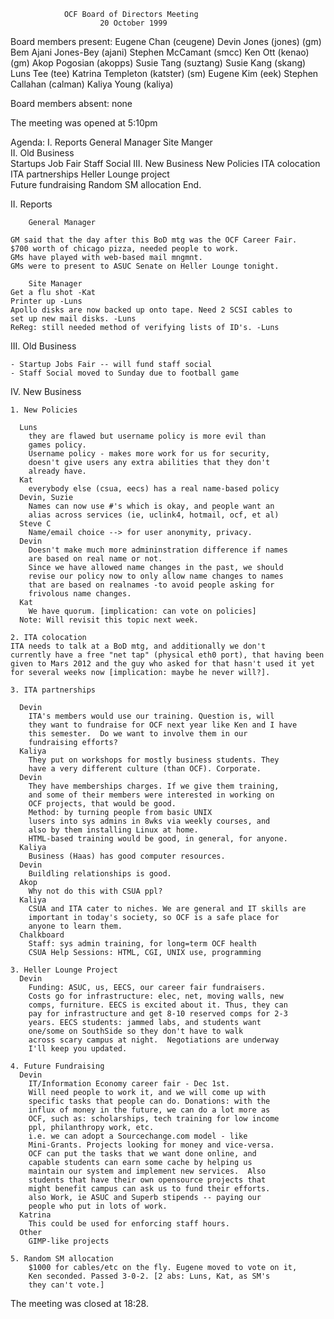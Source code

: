                 OCF Board of Directors Meeting
                        20 October 1999

Board members present:
        Eugene Chan (ceugene)
        Devin Jones (jones) (gm)
        Bem Ajani Jones-Bey (ajani)
        Stephen McCamant (smcc)
        Ken Ott (kenao) (gm)
        Akop Pogosian (akopps)
        Susie Tang (suztang)
	Susie Kang (skang)
        Luns Tee (tee)
        Katrina Templeton (katster) (sm)
	Eugene Kim (eek)
	Stephen Callahan (calman)
	Kaliya Young (kaliya)

Board members absent:
	none

The meeting was opened at 5:10pm
        
Agenda:
        I.  Reports
                General Manager
                Site Manger   
        II. Old Business   
		Startups Job Fair
		Staff Social
        III.  New Business
		New Policies
		ITA colocation
		ITA partnerships
		Heller Lounge project		
		Future fundraising
		Random SM allocation
	End.
        
II. Reports

        General Manager

	GM said that the day after this BoD mtg was the OCF Career Fair.
	$700 worth of chicago pizza, needed people to work. 
	GMs have played with web-based mail mngmnt.
	GMs were to present to ASUC Senate on Heller Lounge tonight.
                
        Site Manager
	Get a flu shot -Kat
	Printer up -Luns
	Apollo disks are now backed up onto tape. Need 2 SCSI cables to
	set up new mail disks. -Luns        
	ReReg: still needed method of verifying lists of ID's. -Luns
                
III. Old Business    

	- Startup Jobs Fair -- will fund staff social
	- Staff Social moved to Sunday due to football game	        
        
IV. New Business

	1. New Policies

	  Luns
		they are flawed but username policy is more evil than
		games policy. 
		Username policy - makes more work for us for security,
		doesn't give users any extra abilities that they don't
		already have.
	  Kat
		everybody else (csua, eecs) has a real name-based policy
	  Devin, Suzie
		Names can now use #'s which is okay, and people want an
		alias across services (ie, uclink4, hotmail, ocf, et al)
	  Steve C
		Name/email choice --> for user anonymity, privacy.
	  Devin
		Doesn't make much more admininstration difference if names
		are based on real name or not.
		Since we have allowed name changes in the past, we should
		revise our policy now to only allow name changes to names
		that are based on realnames -to avoid people asking for
		frivolous name changes.
	  Kat
		We have quorum. [implication: can vote on policies]
	  Note: Will revisit this topic next week.

	2. ITA colocation
	ITA needs to talk at a BoD mtg, and additionally we don't
	currently have a free "net tap" (physical eth0 port), that having been
	given to Mars 2012 and the guy who asked for that hasn't used it yet 
	for several weeks now [implication: maybe he never will?].

	3. ITA partnerships

	  Devin
		ITA's members would use our training. Question is, will
		they want to fundraise for OCF next year like Ken and I have
		this semester.  Do we want to involve them in our
		fundraising efforts?
	  Kaliya
		They put on workshops for mostly business students. They 
		have a very different culture (than OCF). Corporate.
	  Devin
		They have memberships charges. If we give them training,
		and some of their members were interested in working on 
		OCF projects, that would be good. 
		Method: by turning people from basic UNIX
		lusers into sys admins in 8wks via weekly courses, and
		also by them installing Linux at home.
		HTML-based training would be good, in general, for anyone.
	  Kaliya
		Business (Haas) has good computer resources.
	  Devin
		Buildling relationships is good.
	  Akop
		Why not do this with CSUA ppl?
	  Kaliya
		CSUA and ITA cater to niches. We are general and IT skills are
		important in today's society, so OCF is a safe place for
		anyone to learn them.
	  Chalkboard
		Staff: sys admin training, for long=term OCF health
		CSUA Help Sessions: HTML, CGI, UNIX use, programming

	3. Heller Lounge Project
	  Devin
		Funding: ASUC, us, EECS, our career fair fundraisers.
		Costs go for infrastructure: elec, net, moving walls, new
		comps, furniture. EECS is excited about it. Thus, they can
		pay for infrastructure and get 8-10 reserved comps for 2-3
		years. EECS students: jammed labs, and students want
		one/some on SouthSide so they don't have to walk
		across scary campus at night.  Negotiations are underway
		I'll keep you updated.

	4. Future Fundraising
	  Devin
		IT/Information Economy career fair - Dec 1st. 
		Will need people to work it, and we will come up with
		specific tasks that people can do. Donations: with the
		influx of money in the future, we can do a lot more as
		OCF, such as: scholarships, tech training for low income
		ppl, philanthropy work, etc.
		i.e. we can adopt a Sourcechange.com model - like
		Mini-Grants. Projects looking for money and vice-versa.
		OCF can put the tasks that we want done online, and 
		capable students can earn some cache by helping us 
		maintain our system and implement new services.  Also
		students that have their own opensource projects that 
		might benefit campus can ask us to fund their efforts.
		also Work, ie ASUC and Superb stipends -- paying our
		people who put in lots of work. 
	  Katrina
		This could be used for enforcing staff hours.
	  Other
		GIMP-like projects

	5. Random SM allocation
		$1000 for cables/etc on the fly. Eugene moved to vote on it,
		Ken seconded. Passed 3-0-2. [2 abs: Luns, Kat, as SM's
		they can't vote.]


The meeting was closed at 18:28.

